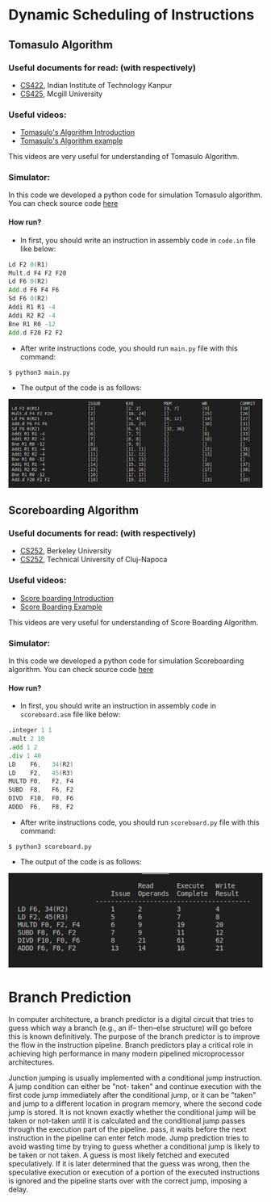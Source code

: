 # Dynamic Scheduling of Instructions


## Tomasulo Algorithm
### Useful documents for read: (with respectively)
   - [CS422](https://www.cse.iitk.ac.in/users/biswap/CS422/L12-Tomasulo.pdf), Indian Institute of Technology Kanpur
   - [CS425](https://www.info425.ece.mcgill.ca/tutorials/T06-Tomasulo.pdf), Mcgill University


### Useful videos:
   - [Tomasulo's Algorithm Introduction](https://www.youtube.com/watch?v=vJeqr9KXqqs&t=525s)
   - [Tomasulo's Algorithm example](https://www.youtube.com/watch?v=uKhFewz4cWA)

This videos are very useful for understanding of Tomasulo Algorithm.


### Simulator:
In this code we developed a python code for simulation Tomasulo algorithm. You can check source code [here](https://github.com/M-Sc-AUT/M.Sc-Computer-Architecture/tree/main/Advanced%20Computer%20Architecture/Useful%20Documents/Simulator/Tomasulo)

#### How run?
- In first, you should write an instruction in assembly code in ``code.in`` file like below:

```asm
Ld F2 0(R1)
Mult.d F4 F2 F20
Ld F6 0(R2)
Add.d F6 F4 F6
Sd F6 0(R2)
Addi R1 R1 -4
Addi R2 R2 -4
Bne R1 R0 -12
Add.d F20 F2 F2
```
- After write instructions code, you should run ``main.py`` file with this command:

``` 
$ python3 main.py
 ```
- The output of the code is as follows:

![images](Images/img2.png)





## Scoreboarding Algorithm
### Useful documents for read: (with respectively)
   - [CS252](https://people.eecs.berkeley.edu/~kubitron/courses/cs252-S12/lectures/lec07-dynasched2.pdf), Berkeley University
   - [CS252](http://users.utcluj.ro/~sebestyen/_Word_docs/Cursuri/SSC_course_5_Scoreboard_ex.pdf), Technical University of Cluj-Napoca


### Useful videos:
   - [Score boarding Introduction](https://www.youtube.com/watch?v=nOd0VSkeE0A)
   - [Score Boarding Example](https://www.youtube.com/watch?v=ewl_wXY0d2E)


This videos are very useful for understanding of Score Boarding Algorithm.


### Simulator:
In this code we developed a python code for simulation Scoreboarding algorithm. You can check source code [here](https://github.com/M-Sc-AUT/M.Sc-Computer-Architecture/tree/main/Advanced%20Computer%20Architecture/Useful%20Documents/Simulator/Scoreboarding)

#### How run?
- In first, you should write an instruction in assembly code in ``scoreboard.asm`` file like below:

```asm
.integer 1 1
.mult 2 10
.add 1 2
.div 1 40
LD    F6,   34(R2)
LD    F2,   45(R3)
MULTD F0,   F2, F4
SUBD  F8,   F6, F2
DIVD  F10,  F0, F6
ADDD  F6,   F8, F2
```
- After write instructions code, you should run ``scoreboard.py`` file with this command:

``` 
$ python3 scoreboard.py
 ```
- The output of the code is as follows:

![images](Images/img3.png)







# Branch Prediction
In computer architecture, a branch predictor is a digital circuit that tries to guess which way a branch (e.g., an if–
then–else structure) will go before this is known definitively. The purpose of the branch predictor is to improve
the flow in the instruction pipeline. Branch predictors play a critical role in achieving high performance in many
modern pipelined microprocessor architectures.


Junction jumping is usually implemented with a conditional jump instruction. A jump condition can either be "not-
taken" and continue execution with the first code jump immediately after the conditional jump, or it can be "taken"
and jump to a different location in program memory, where the second code jump is stored. It is not known exactly
whether the conditional jump will be taken or not-taken until it is calculated and the conditional jump passes
through the execution part of the pipeline. pass, it waits before the next instruction in the pipeline can enter fetch
mode. Jump prediction tries to avoid wasting time by trying to guess whether a conditional jump is likely to be
taken or not taken. A guess is most likely fetched and executed speculatively. If it is later determined that the
guess was wrong, then the speculative execution or execution of a portion of the executed instructions is ignored
and the pipeline starts over with the correct jump, imposing a delay.

